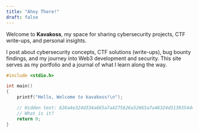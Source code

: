 ```yaml
---
title: "Ahoy There!"
draft: false
---
```

Welcome to **Kavakoss**, my space for sharing cybersecurity projects, CTF write-ups, and personal insights.

I post about cybersecurity concepts, CTF solutions (write-ups), bug bounty findings, and my journey into Web3 development and security.
This site serves as my portfolio and a journal of what I learn along the way.

```c {lineNos=false}
#include <stdio.h>

int main()
{
    printf("Hello, Welcome to kavakoss!\n");

    // Hidden text: 626a4e324d334a665a7a4275626a52665a7a46324d3139354d48566664584168
    // What is it?
    return 0;
}
```